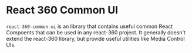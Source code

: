 # React 360 Common UI

`react-360-common-ui` is an library that contains useful common React Compoents that can be used in any react-360 project. It generally doesn't extend the react-360 library, but provide useful utilities like Media Control UIs.